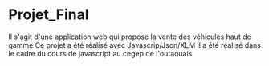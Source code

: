 # Projet_Final
Il s'agit d'une application web qui propose la vente des véhicules haut de gamme
Ce projet a été réalisé avec Javascrip/Json/XLM
il a été réalisé dans le cadre du cours de javascript au cegep de l'outaouais 
